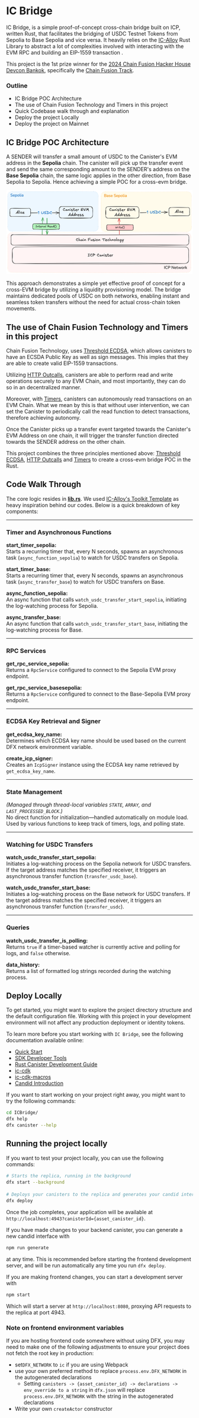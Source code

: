 # IC Bridge

IC Bridge, is a simple proof-of-concept cross-chain bridge built on ICP, written Rust, that facilitates the bridging of USDC Testnet Tokens from Sepolia to Base Sepolia and vice versa. It heavily relies on the [IC-Alloy](https://ic-alloy.dev) Rust Library to abstract a lot of complexities involved with interacting with the EVM RPC and building an EIP-1559 transaction .

This project is the 1st prize winner for the [2024 Chain Fusion Hacker House Devcon Bankok](https://github.com/ICP-Hacker-House/Devcon_BKK?tab=readme-ov-file#2024-chain-fusion-hacker-house-devcon-bangkok), specifically the [Chain Fusion Track](https://github.com/ICP-Hacker-House/Devcon_BKK?tab=readme-ov-file#2-chain-fusion--total-prize-pool-of-usd-5k).

### Outline
- IC Bridge POC Architecture
- The use of Chain Fusion Technology and Timers in this project
- Quick Codebase walk through and explanation
- Deploy the project Locally
- Deploy the project on Mainnet

## IC Bridge POC Architecture
A SENDER will transfer a small amount of USDC to the Canister's EVM address in the **Sepolia** chain. The canister will pick up the transfer event and send the same corresponding amount to the SENDER's address on the **Base Sepolia** chain, the same logic applies in the other direction, from Base Sepolia to Sepolia. Hence achieving a simple POC for a cross-evm bridge.

![IC Bridge POC](IC-Bridge-POC.png)

This approach demonstrates a simple yet effective proof of concept for a cross-EVM bridge by utilizing a liquidity provisioning model. The bridge maintains dedicated pools of USDC on both networks, enabling instant and seamless token transfers without the need for actual cross-chain token movements.

## The use of Chain Fusion Technology and Timers in this project
Chain Fusion Technology, uses [Threshold ECDSA](https://internetcomputer.org/docs/current/developer-docs/smart-contracts/signatures/t-ecdsa), which allows canisters to have an ECSDA Public Key as well as sign messages. This imples that they are able to create valid EIP-1559 transactions.

Utilizing [HTTP Outcalls](https://internetcomputer.org/https-outcalls), canisters are able to perform read and write operations securely to any EVM Chain, and most importantly, they can do so in an decentralized manner.

Moreover, with [Timers](https://internetcomputer.org/docs/current/developer-docs/smart-contracts/advanced-features/periodic-tasks/#timers), canisters can autonomously read transactions on an EVM Chain. What we mean by this is that without user intervention, we can set the Canister to periodically call the read function to detect transactions, therefore achieving autonomy.

Once the Canister picks up a transfer event targeted towards the Canister's EVM Address on one chain, it will trigger the transfer function directed towards the SENDER address on the other chain.

This project combines the three principles mentioned above: [Threshold ECDSA](https://internetcomputer.org/docs/current/developer-docs/smart-contracts/signatures/t-ecdsa), [HTTP Outcalls](https://internetcomputer.org/https-outcalls) and [Timers](https://internetcomputer.org/docs/current/developer-docs/smart-contracts/advanced-features/periodic-tasks/#timers) to create a cross-evm bridge POC in the Rust.

## Code Walk Through

The core logic resides in **[lib.rs](src/ICPBridge_backend/src/lib.rs)**.  We used [IC-Alloy's Toolkit Template](https://github.com/ic-alloy/ic-alloy-toolkit) as heavy inspiration behind our codes.
Below is a quick breakdown of key components:

---

### Timer and Asynchronous Functions

**start_timer_sepolia:**  
Starts a recurring timer that, every N seconds, spawns an asynchronous task (`async_function_sepolia`) to watch for USDC transfers on Sepolia.

**start_timer_base:**  
Starts a recurring timer that, every N seconds, spawns an asynchronous task (`async_transfer_base`) to watch for USDC transfers on Base.

**async_function_sepolia:**  
An async function that calls `watch_usdc_transfer_start_sepolia`, initiating the log-watching process for Sepolia.

**async_transfer_base:**  
An async function that calls `watch_usdc_transfer_start_base`, initiating the log-watching process for Base.

---

### RPC Services

**get_rpc_service_sepolia:**  
Returns a `RpcService` configured to connect to the Sepolia EVM proxy endpoint.

**get_rpc_service_basesepolia:**  
Returns a `RpcService` configured to connect to the Base-Sepolia EVM proxy endpoint.


---

### ECDSA Key Retrieval and Signer

**get_ecdsa_key_name:**  
Determines which ECDSA key name should be used based on the current DFX network environment variable.

**create_icp_signer:**  
Creates an `IcpSigner` instance using the ECDSA key name retrieved by `get_ecdsa_key_name`.

---

### State Management

*(Managed through thread-local variables `STATE`, `ARRAY`, and `LAST_PROCESSED_BLOCK`.)*  
No direct function for initialization—handled automatically on module load. Used by various functions to keep track of timers, logs, and polling state.

---

### Watching for USDC Transfers

**watch_usdc_transfer_start_sepolia:**  
Initiates a log-watching process on the Sepolia network for USDC transfers. If the target address matches the specified receiver, it triggers an asynchronous transfer function (`transfer_usdc_base`).

**watch_usdc_transfer_start_base:**  
Initiates a log-watching process on the Base network for USDC transfers. If the target address matches the specified receiver, it triggers an asynchronous transfer function (`transfer_usdc`).

---

### Queries

**watch_usdc_transfer_is_polling:**  
Returns `true` if a timer-based watcher is currently active and polling for logs, and `false` otherwise.

**data_history:**  
Returns a list of formatted log strings recorded during the watching process.

## Deploy Locally

To get started, you might want to explore the project directory structure and the default configuration file. Working with this project in your development environment will not affect any production deployment or identity tokens.

To learn more before you start working with `IC Bridge`, see the following documentation available online:

- [Quick Start](https://internetcomputer.org/docs/current/developer-docs/setup/deploy-locally)
- [SDK Developer Tools](https://internetcomputer.org/docs/current/developer-docs/setup/install)
- [Rust Canister Development Guide](https://internetcomputer.org/docs/current/developer-docs/backend/rust/)
- [ic-cdk](https://docs.rs/ic-cdk)
- [ic-cdk-macros](https://docs.rs/ic-cdk-macros)
- [Candid Introduction](https://internetcomputer.org/docs/current/developer-docs/backend/candid/)

If you want to start working on your project right away, you might want to try the following commands:

```bash
cd ICBridge/
dfx help
dfx canister --help
```

## Running the project locally

If you want to test your project locally, you can use the following commands:

```bash
# Starts the replica, running in the background
dfx start --background

# Deploys your canisters to the replica and generates your candid interface
dfx deploy
```

Once the job completes, your application will be available at `http://localhost:4943?canisterId={asset_canister_id}`.

If you have made changes to your backend canister, you can generate a new candid interface with

```bash
npm run generate
```

at any time. This is recommended before starting the frontend development server, and will be run automatically any time you run `dfx deploy`.

If you are making frontend changes, you can start a development server with

```bash
npm start
```

Which will start a server at `http://localhost:8080`, proxying API requests to the replica at port 4943.

### Note on frontend environment variables

If you are hosting frontend code somewhere without using DFX, you may need to make one of the following adjustments to ensure your project does not fetch the root key in production:

- set`DFX_NETWORK` to `ic` if you are using Webpack
- use your own preferred method to replace `process.env.DFX_NETWORK` in the autogenerated declarations
  - Setting `canisters -> {asset_canister_id} -> declarations -> env_override to a string` in `dfx.json` will replace `process.env.DFX_NETWORK` with the string in the autogenerated declarations
- Write your own `createActor` constructor


